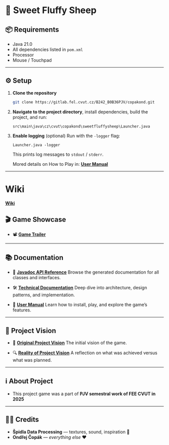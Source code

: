# 🐑 Sweet Fluffy Sheep

## 📦 Requirements

* Java 21.0
* All dependencies listed in `pom.xml`
* Processor
* Mouse / Touchpad

---

## ⚙️ Setup

1. **Clone the repository**

   ```bash
   git clone https://gitlab.fel.cvut.cz/B242_B0B36PJV/copakond.git
   ```

2. **Navigate to the project directory**, install dependencies, build the project, and run:

   ```
   src\main\java\cz\cvut\copakond\sweetfluffysheep\Launcher.java
   ```

3. **Enable logging** (optional)
   Run with the `-logger` flag:

   ```
   Launcher.java -logger
   ```

   This prints log messages to `stdout` / `stderr`.

   Mored details on How to Play in: [**User Manual**](https://github.com/ProfiPoint/SweetFluffySheep/wiki/User-Manual)
   
---
# Wiki
[**Wiki**](https://github.com/ProfiPoint/SweetFluffySheep/wiki)

## 🎬 Game Showcase

* 📽️ [**Game Trailer**](https://youtu.be/YkSZrof1f4M)

---

## 📚 Documentation

* 📖 [**Javadoc API Reference**](https://profipoint.pro/SweetFluffySheep/overview-tree.html)
  Browse the generated documentation for all classes and interfaces.

* 🛠️ [**Technical Documentation**](https://github.com/ProfiPoint/SweetFluffySheep/wiki/Technical%E2%80%90Documentation)
  Deep dive into architecture, design patterns, and implementation.

* 👤 [**User Manual**](https://github.com/ProfiPoint/SweetFluffySheep/wiki/User-Manual)
  Learn how to install, play, and explore the game’s features.

---

## 🔮 Project Vision

* 🌟 [**Original Project Vision**](https://github.com/ProfiPoint/SweetFluffySheep/wiki/Utils:-Original-Project-Vision)
  The initial vision of the game.

* 🔍 [**Reality of Project Vision**](https://github.com/ProfiPoint/SweetFluffySheep/wiki/Utils:-Reality-of-Project-Vision)
  A reflection on what was achieved versus what was planned.

---

## ℹ️ About Project

* This project game was a part of **PJV semestral work of FEE CVUT in 2025**

---

## 👨‍💻 Credits

* **Špidla Data Processing** — textures, sound, inspiration 🐑
* **Ondřej Čopák** — *everything else* ❤️
